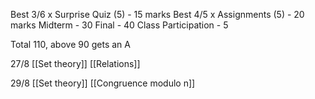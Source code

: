 Best 3/6 x Surprise Quiz (5) - 15 marks
Best 4/5 x Assignments (5) - 20 marks
Midterm - 30
Final - 40
Class Participation - 5

Total 110, above 90 gets an A

27/8
[[Set theory]]
[[Relations]]

29/8
[[Set theory]]
[[Congruence modulo n]]
